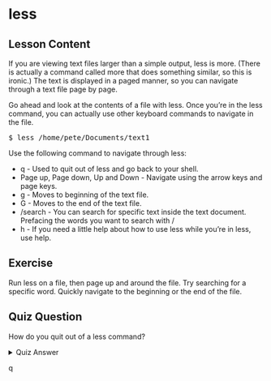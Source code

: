 # less

## Lesson Content

If you are viewing text files larger than a simple output, less is more. (There is actually a command called more that does something similar, so this is ironic.) The text is displayed in a paged manner, so you can navigate through a text file page by page. 

Go ahead and look at the contents of a file with less. Once you’re in the less command, you can actually use other keyboard commands to navigate in the file. 

<pre>$ less /home/pete/Documents/text1</pre>

Use the following command to navigate through less: 

<ul>
<li>q - Used to quit out of less and go back to your shell.</li>
<li>Page up, Page down, Up and Down - Navigate using the arrow keys and page keys.</li>
<li>g - Moves to beginning of the text file.</li>
<li>G - Moves to the end of the text file.</li>
<li>/search - You can search for specific text inside the text document. Prefacing the words you want to search with /</li>
<li>h - If you need a little help about how to use less while you’re in less, use help.</li>
</ul>

## Exercise

Run less on a file, then page up and around the file. Try searching for a specific word. Quickly navigate to the beginning or the end of the file.

## Quiz Question

How do you quit out of a less command?

<details>
    <summary>Quiz Answer</summary>
</details>

q